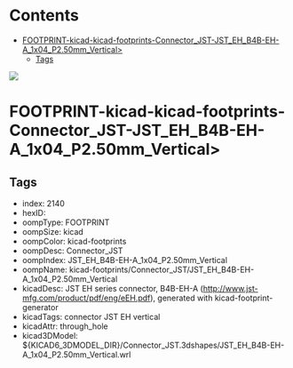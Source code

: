 



Contents
========

* [FOOTPRINT-kicad-kicad-footprints-Connector_JST-JST_EH_B4B-EH-A_1x04_P2.50mm_Vertical>](#footprint-kicad-kicad-footprints-connector_jst-jst_eh_b4b-eh-a_1x04_p250mm_vertical)
	* [Tags](#tags)
  
![][im]
# FOOTPRINT-kicad-kicad-footprints-Connector_JST-JST_EH_B4B-EH-A_1x04_P2.50mm_Vertical>

## Tags

- index: 2140
- hexID: 
- oompType: FOOTPRINT
- oompSize: kicad
- oompColor: kicad-footprints
- oompDesc: Connector_JST
- oompIndex: JST_EH_B4B-EH-A_1x04_P2.50mm_Vertical
- oompName: kicad-footprints/Connector_JST/JST_EH_B4B-EH-A_1x04_P2.50mm_Vertical
- kicadDesc: JST EH series connector, B4B-EH-A (http://www.jst-mfg.com/product/pdf/eng/eEH.pdf), generated with kicad-footprint-generator
- kicadTags: connector JST EH vertical
- kicadAttr: through_hole
- kicad3DModel: ${KICAD6_3DMODEL_DIR}/Connector_JST.3dshapes/JST_EH_B4B-EH-A_1x04_P2.50mm_Vertical.wrl



[im]: image.png
